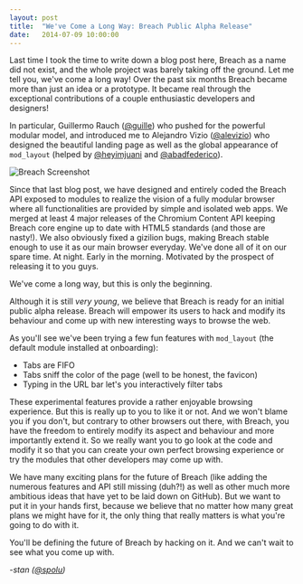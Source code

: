 ```yaml
---
layout: post
title:  "We've Come a Long Way: Breach Public Alpha Release"
date:   2014-07-09 10:00:00
---
```


Last time I took the time to write down a blog post here, Breach as a name did not exist, and the whole project was barely taking off the ground. Let me tell you, we've come a long way! Over the past six months Breach became more than just an idea or a prototype. It became real through the exceptional contributions of a couple enthusiastic developers and designers!

In particular, Guillermo Rauch ([@guille](http://github.com/guille)) who pushed for the powerful modular model, and introduced me to Alejandro Vizio ([@alevizio](http://github.com/alevizio)) who designed the beautiful landing page as well as the global appearance of `mod_layout` (helped by [@heyimjuani](http://github.com/heyimjuani) and [@abadfederico](http://github.com/abadfederico)).

![Breach Screenshot](http://i.imgur.com/oHslEHv.png)

Since that last blog post, we have designed and entirely coded the Breach API exposed to modules to realize the vision of a fully modular browser where all functionalities are provided by simple and isolated web apps. We merged at least 4 major releases of the Chromium Content API keeping Breach core engine up to date with HTML5 standards (and those are nasty!). We also obviously fixed a gizilion bugs, making Breach stable enough to use it as our main browser everyday. We've done all of it on our spare time. At night. Early in the morning. Motivated by the prospect of releasing it to you guys.

We've come a long way, but this is only the beginning.

Although it is still *very young*, we believe that Breach is ready for an initial public alpha release. Breach will empower its users to hack and modify its behaviour and come up with new interesting ways to browse the web.

As you'll see we've been trying a few fun features with `mod_layout` (the default module installed at onboarding):

- Tabs are FIFO
- Tabs sniff the color of the page (well to be honest, the favicon)
- Typing in the URL bar let's you interactively filter tabs

These experimental features provide a rather enjoyable browsing experience. But this is really up to you to like it or not. And we won't blame you if you don't, but contrary to other browsers out there, with Breach, you have the freedom to entirely modify its aspect and behaviour and more importantly extend it. So we really want you to go look at the code and modify it so that you can create your own perfect browsing experience or try the modules that other developers may come up with.

We have many exciting plans for the future of Breach (like adding the numerous features and API still missing (duh?!) as well as other much more ambitious ideas that have yet to be laid down on GitHub). But we want to put it in your hands first, because we believe that no matter how many great plans we might have for it, the only thing that really matters is what you're going to do with it.

You'll be defining the future of Breach by hacking on it. And we can't wait to see what you come up with.

*-stan ([@spolu](https://twitter.com/spolu))*

